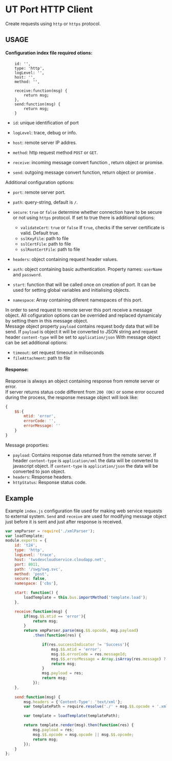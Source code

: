 # UT Port HTTP Client

Create requests using `http` or `https` protocol.

## USAGE

#### Configuration index file required otions:

```
    id: '',
    type: 'http',
    logLevel: '',
    host: '',
    method: '',

    receive:function(msg) {
        return msg;
    },
    send:function(msg) {
        return msg;
    }
```

 * `id`: unique identification of port 
 
 * `logLevel`: trace, debug or info. 
 
 * `host`: remote server IP addres. 
 
 * `method`: http request method `POST` or `GET`.  
 
 * `receive`: incoming message convert function , return object or promise.
 
 * `send`: outgoing message convert function, return object or promise .
 
 Additional configuration options:
 
* `port`: remote server port.

* `path`: query-string, default is `/`.

* `secure`: `true` or `false` determine whether connection have to be secure or not using `https` protocol. If set to true there is additional options:
    * `validateCert`: `true` or `false` If `true`, checks if the server certificate is valid. Default true.
    * `sslKeyFile`: path to file
    * `sslCertFile`: path to file
    * `sslRootCertFile`: path to file
    
* `headers`: object containing request header values.
* `auth`: object containing basic authentication. Property names: `userName` and `password`.
* `start`: function that will be called once on creation of port. It can be used for setting global variables and initialising objects.
* `namespace`: Array containing diferent namespaces of this port. 

In order to send request to remote server this port receive a message object. All cofiguration options can be overrided and replaced dynamicaly by setting them in this message object.             
Message object property `payload` contains request body data that will be send. If `payload` is object it will be converted to JSON string and request header `content-type` will be set to `application/json`
With message object can be set additional options:    

* `timeout`: set request timeout in miliseconds
* `fileAttachment`: path to file

#### Response:

Response is always an object containing response from remote server or error.           
If server returns status code different from `200 (OK)` or some error occured during the process, the response message object will look like:
```javascript
{
    $$:{
        mtid: 'error',
        errorCode: '',
        errorMessage: ''
    }
}
```

Message proporties:
* `payload`: Contains response data returned from the remote server. If header `content-type` is `application/xml` the data will be converted to javascript object. If `content-type` is `application/json` the data will be converted to json object.
* `headers`: Response headers.
* `httpStatus`: Response status code.

## Example

Example `index.js` configuration file used for making web service requests to external system. `Send` and `receive` are used for modifying message object just before it is sent and just after response is received.
```javascript
var xmpParser = require('./xmlParser');
var loadTemplate;
module.exports = {
    id: 't24',
    type: 'http',
    logLevel: 'trace',
    host: 'twsdevcloudservice.cloudapp.net',
    port: 8011,
    path: '/swg/swg.svc',
    method: 'post',
    secure: false,
    namespace: ['cbs'],

    start: function() {
        loadTemplate = this.bus.importMethod('template.load');
    },

    receive:function(msg) {
        if(msg.$$.mtid == 'error'){
            return msg;
        }
        return xmpParser.parse(msg.$$.opcode, msg.payload)
            .then(function(res) {

                if(res.successIndicator != 'Success'){
                    msg.$$.mtid = 'error';
                    msg.$$.errorCode = res.messageId;
                    msg.$$.errorMessage = Array.isArray(res.message) ? res.message.join('; ') : res.message;
                    return msg;
                }
                msg.payload = res;
                return msg;
            });
    },
	
    send:function(msg) {
        msg.headers = {'Content-Type': 'text/xml'};
        var templatePath = require.resolve('./' + msg.$$.opcode + '.xml.marko');

        var template = loadTemplate(templatePath);

        return template.render(msg).then(function(res) {
            msg.payload = res;
            msg.$$.opcode = msg.opcode || msg.$$.opcode;
            return msg;
        });
    }
};


```